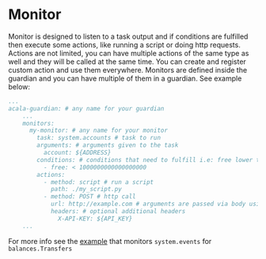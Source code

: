 # Monitor

Monitor is designed to listen to a task output and if conditions are fulfilled then execute some actions, like running a script or doing http requests. Actions are not limited, you can have multiple actions of the same type as well and they will be called at the same time. You can create and register custom action and use them everywhere.
Monitors are defined inside the guardian and you can have multiple of them in a guardian. See example below:
```yaml
...
acala-guardian: # any name for your guardian
    ...
    monitors:
      my-monitor: # any name for your monitor
        task: system.accounts # task to run
        arguments: # arguments given to the task
          account: ${ADDRESS}
        conditions: # conditions that need to fulfill i.e: free lower than 1 ACA
          - free: < 1000000000000000000
        actions:
          - method: script # run a script
            path: ./my_script.py
          - method: POST # http call
            url: http://example.com # arguments are passed via body using json format
            headers: # optional additional headers
              X-API-KEY: ${API_KEY}
    ...
```
For more info see the [example](../example-guardian) that monitors `system.events` for `balances.Transfers`